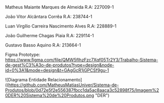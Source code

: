 Matheus Maiante Marques de Almeida R.A: 227009-1

João Vitor Alcântara Corrêa R.A: 238744-1

Luan Virgílio Carreira Nascimento Alves R.A: 228889-1

João Guilherme Chagas Piaia R.A: 229114-1

Gustavo Basso Aquino R.A: 213664-1 

Figma Prototype: https://www.figma.com/file/QMW5flhzFzc7Xqf05Tr2Y3/Trabalho-Sistema-de-gest%C3%A3o-de-produtos?type=design&node-id=0%3A1&mode=design&t=GAgGcR1jGPCSf9gu-1

![Diagrama Entidade Relacionamento]((https://github.com/MatheusMatiasUniver/Sistema-de-Produtos/blob/0d72e5f2e556387fbcc1da5ac8aaca3c52898f75/Imagem%20DER%20Sistema%20de%20Produtos.png "DER")
